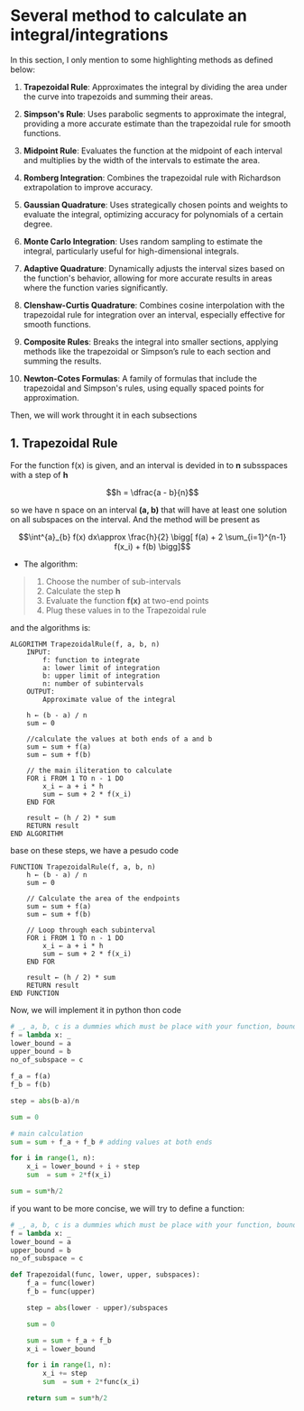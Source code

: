 # Several method to calculate an integral/integrations
In this section, I only mention to some highlighting methods as defined below:
1. **Trapezoidal Rule**: Approximates the integral by dividing the area under the curve into trapezoids and summing their areas.

2. **Simpson's Rule**: Uses parabolic segments to approximate the integral, providing a more accurate estimate than the trapezoidal rule for smooth functions.

3. **Midpoint Rule**: Evaluates the function at the midpoint of each interval and multiplies by the width of the intervals to estimate the area.

4. **Romberg Integration**: Combines the trapezoidal rule with Richardson extrapolation to improve accuracy.

5. **Gaussian Quadrature**: Uses strategically chosen points and weights to evaluate the integral, optimizing accuracy for polynomials of a certain degree.

6. **Monte Carlo Integration**: Uses random sampling to estimate the integral, particularly useful for high-dimensional integrals.

7. **Adaptive Quadrature**: Dynamically adjusts the interval sizes based on the function's behavior, allowing for more accurate results in areas where the function varies significantly.

8. **Clenshaw-Curtis Quadrature**: Combines cosine interpolation with the trapezoidal rule for integration over an interval, especially effective for smooth functions.

9. **Composite Rules**: Breaks the integral into smaller sections, applying methods like the trapezoidal or Simpson’s rule to each section and summing the results.

10. **Newton-Cotes Formulas**: A family of formulas that include the trapezoidal and Simpson's rules, using equally spaced points for approximation.

Then, we will work throught it in each subsections

## 1. Trapezoidal Rule
For the function f(x) is given, and an interval is devided in to **n** subsspaces with a step of **h**

$$h = \dfrac{a - b}{n}$$

so we have n space on an interval **(a, b)** that will have at least one solution on all subspaces on the interval. And the method will be present as

$$\int^{a}_{b} f(x) dx\approx  \frac{h}{2} \bigg[ f(a) + 2 \sum_{i=1}^{n-1} f(x_i) + f(b)  \bigg]$$

- The algorithm:
> 1. Choose the number of sub-intervals
> 2. Calculate the step **h**
> 3. Evaluate the function **f(x)** at two-end points 
> 4. Plug these values in to the Trapezoidal rule

and the algorithms is:

```plaintext
ALGORITHM TrapezoidalRule(f, a, b, n)
    INPUT: 
        f: function to integrate
        a: lower limit of integration
        b: upper limit of integration
        n: number of subintervals
    OUTPUT: 
        Approximate value of the integral

    h ← (b - a) / n              
    sum ← 0                      

    //calculate the values at both ends of a and b
    sum ← sum + f(a)             
    sum ← sum + f(b)             

    // the main iliteration to calculate
    FOR i FROM 1 TO n - 1 DO
        x_i ← a + i * h           
        sum ← sum + 2 * f(x_i)    
    END FOR

    result ← (h / 2) * sum        
    RETURN result                 
END ALGORITHM
```


base on these steps, we have a pesudo code

```plaintext
FUNCTION TrapezoidalRule(f, a, b, n)
    h ← (b - a) / n              
    sum ← 0                      

    // Calculate the area of the endpoints
    sum ← sum + f(a)            
    sum ← sum + f(b)            

    // Loop through each subinterval
    FOR i FROM 1 TO n - 1 DO
        x_i ← a + i * h          
        sum ← sum + 2 * f(x_i)   
    END FOR

    result ← (h / 2) * sum       
    RETURN result                
END FUNCTION
```

Now, we will implement it in python thon code

```py
# _, a, b, c is a dummies which must be place with your function, bounds, and specific number of subspaces
f = lambda x: _ 
lower_bound = a 
upper_bound = b
no_of_subspace = c

f_a = f(a)
f_b = f(b)

step = abs(b-a)/n

sum = 0

# main calculation
sum = sum + f_a + f_b # adding values at both ends

for i in range(1, n):
    x_i = lower_bound + i + step
    sum  = sum + 2*f(x_i)

sum = sum*h/2
```

if you want to be more concise, we will try to define a function:

```py
# _, a, b, c is a dummies which must be place with your function, bounds, and specific number of subspaces
f = lambda x: _ 
lower_bound = a 
upper_bound = b
no_of_subspace = c

def Trapezoidal(func, lower, upper, subspaces):
    f_a = func(lower)
    f_b = func(upper)

    step = abs(lower - upper)/subspaces

    sum = 0

    sum = sum + f_a + f_b
    x_i = lower_bound

    for i in range(1, n):
        x_i += step
        sum  = sum + 2*func(x_i)

    return sum = sum*h/2
```


